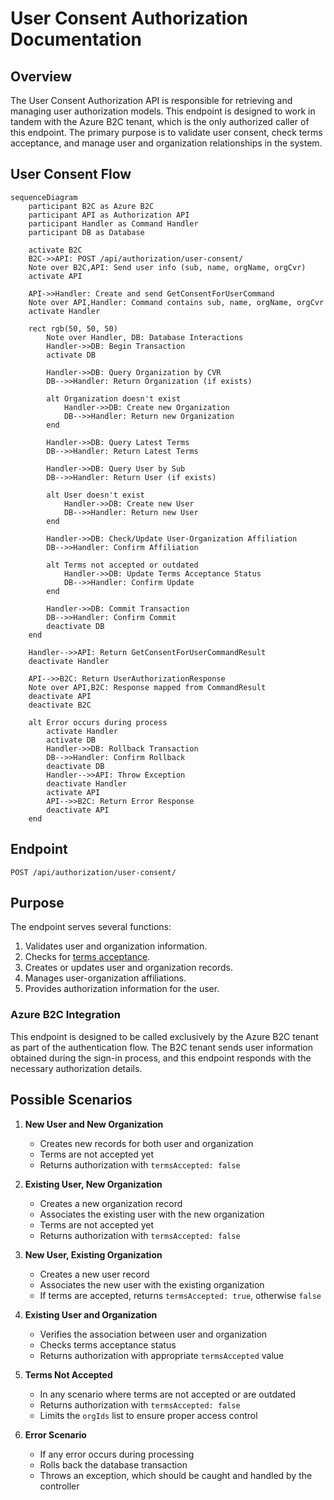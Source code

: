 ﻿# User Consent Authorization Documentation

## Overview

The User Consent Authorization API is responsible for retrieving and managing user authorization models.
This endpoint is designed to work in tandem with the Azure B2C tenant,
which is the only authorized caller of this endpoint.
The primary purpose is to validate user consent, check terms acceptance,
and manage user and organization relationships in the system.

## User Consent Flow

```mermaid
sequenceDiagram
    participant B2C as Azure B2C
    participant API as Authorization API
    participant Handler as Command Handler
    participant DB as Database

    activate B2C
    B2C->>API: POST /api/authorization/user-consent/
    Note over B2C,API: Send user info (sub, name, orgName, orgCvr)
    activate API

    API->>Handler: Create and send GetConsentForUserCommand
    Note over API,Handler: Command contains sub, name, orgName, orgCvr
    activate Handler

    rect rgb(50, 50, 50)
        Note over Handler, DB: Database Interactions
        Handler->>DB: Begin Transaction
        activate DB

        Handler->>DB: Query Organization by CVR
        DB-->>Handler: Return Organization (if exists)

        alt Organization doesn't exist
            Handler->>DB: Create new Organization
            DB-->>Handler: Return new Organization
        end

        Handler->>DB: Query Latest Terms
        DB-->>Handler: Return Latest Terms

        Handler->>DB: Query User by Sub
        DB-->>Handler: Return User (if exists)

        alt User doesn't exist
            Handler->>DB: Create new User
            DB-->>Handler: Return new User
        end

        Handler->>DB: Check/Update User-Organization Affiliation
        DB-->>Handler: Confirm Affiliation

        alt Terms not accepted or outdated
            Handler->>DB: Update Terms Acceptance Status
            DB-->>Handler: Confirm Update
        end

        Handler->>DB: Commit Transaction
        DB-->>Handler: Confirm Commit
        deactivate DB
    end

    Handler-->>API: Return GetConsentForUserCommandResult
    deactivate Handler

    API-->>B2C: Return UserAuthorizationResponse
    Note over API,B2C: Response mapped from CommandResult
    deactivate API
    deactivate B2C

    alt Error occurs during process
        activate Handler
        activate DB
        Handler->>DB: Rollback Transaction
        DB-->>Handler: Confirm Rollback
        deactivate DB
        Handler-->>API: Throw Exception
        deactivate Handler
        activate API
        API-->>B2C: Return Error Response
        deactivate API
    end
```

## Endpoint

```http request
POST /api/authorization/user-consent/
```

## Purpose

The endpoint serves several functions:

1. Validates user and organization information.
2. Checks for [terms acceptance](./accept-terms.md).
3. Creates or updates user and organization records.
4. Manages user-organization affiliations.
5. Provides authorization information for the user.

### Azure B2C Integration

This endpoint is designed to be called exclusively by the Azure B2C tenant as part of the authentication flow.
The B2C tenant sends user information obtained during the sign-in process,
and this endpoint responds with the necessary authorization details.

## Possible Scenarios

1. **New User and New Organization**
    - Creates new records for both user and organization
    - Terms are not accepted yet
    - Returns authorization with `termsAccepted: false`


2. **Existing User, New Organization**
    - Creates a new organization record
    - Associates the existing user with the new organization
    - Terms are not accepted yet
    - Returns authorization with `termsAccepted: false`


3. **New User, Existing Organization**
    - Creates a new user record
    - Associates the new user with the existing organization
    - If terms are accepted, returns `termsAccepted: true`, otherwise `false`


4. **Existing User and Organization**
    - Verifies the association between user and organization
    - Checks terms acceptance status
    - Returns authorization with appropriate `termsAccepted` value


5. **Terms Not Accepted**
    - In any scenario where terms are not accepted or are outdated
    - Returns authorization with `termsAccepted: false`
    - Limits the `orgIds` list to ensure proper access control


6. **Error Scenario**
    - If any error occurs during processing
    - Rolls back the database transaction
    - Throws an exception, which should be caught and handled by the controller
